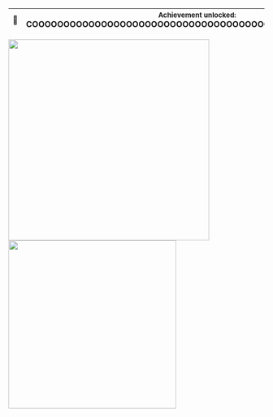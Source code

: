 🍪 | <sup>Achievement unlocked:</sup><br>COOOOOOOOOOOOOOOOOOOOOOOOOOOOOOOOOOOOOOOOOOOOOOOOOKIE!!!!!!
------------ | -------------

<img src="https://github-readme-stats.vercel.app/api?username=PastorGL&show_icons=true&theme=default&count_private=true" width="395"/> <img src="https://github-readme-stats.vercel.app/api/top-langs?username=PastorGL&layout=compact&theme=default" width="330"/>
